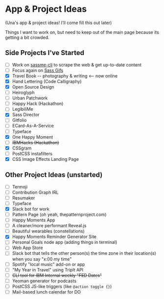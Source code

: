 # App & Project Ideas

(Una's app & project ideas! I'll come fill this out later)

Things I want to work on, but need to keep out of the main page because its getting a bit crowded.

## Side Projects I've Started
- [ ] Work on [sassme-cli](https://github.com/una/sassme) to scrape the web & get up-to-date content
- [ ] Focus again on [Sass Gifs](http://sassgifs.com)
- [x] Travel Book -- photography & writing <-- now online
- [x] Hand Lettering (Code Calligraphy)
- [x] Open Source Design
- [ ] Heiroglyph
- [ ] Urban Patchwork
- [ ] Happy Hack (Hackathon)
- [ ] LegibiliMe
- [x] Sass Director
- [ ] Gitfolio
- [ ] ECard-As-A-Service
- [ ] Typeface
- [x] One Happy Moment
- [ ] ~~IBMHacks (Hackathon)~~
- [x] CSSgram
- [ ] PostCSS instafilters
- [x] CSS Image Effects Landing Page

## Other Project Ideas (unstarted)
- [ ] Termoji
- [ ] Contribution Graph IRL
- [ ] Resumaker
- [ ] Typeface
- [x] Slack bot for work
- [ ] Pattern Page (oh yeah, thepatternproject.com)
- [ ] Happy Moments App
- [ ] A cleaner/more performant Reveal.js
- [ ] Beautiful wearables (constellations)
- [x] Happy Moments Reminder Generator Site
- [ ] Personal Goals node app (adding things in terminal)
- [ ] Web App Store
- [ ] Slack bot that tells the other person(s) the time zone in their location(s) when you say "x:00 my time"
- [ ] Spotify "local music" add-on or app
- [ ] "My Year in Travel" using TripIt API
- [ ] ~~CLI tool for IBM Internal weekly "FED Dates"~~
- [ ] Yeoman generator for podcasts
- [ ] PostCSS JS-like triggers (like `@action toggle {}`)
- [ ] Mail-based lunch calendar for DO